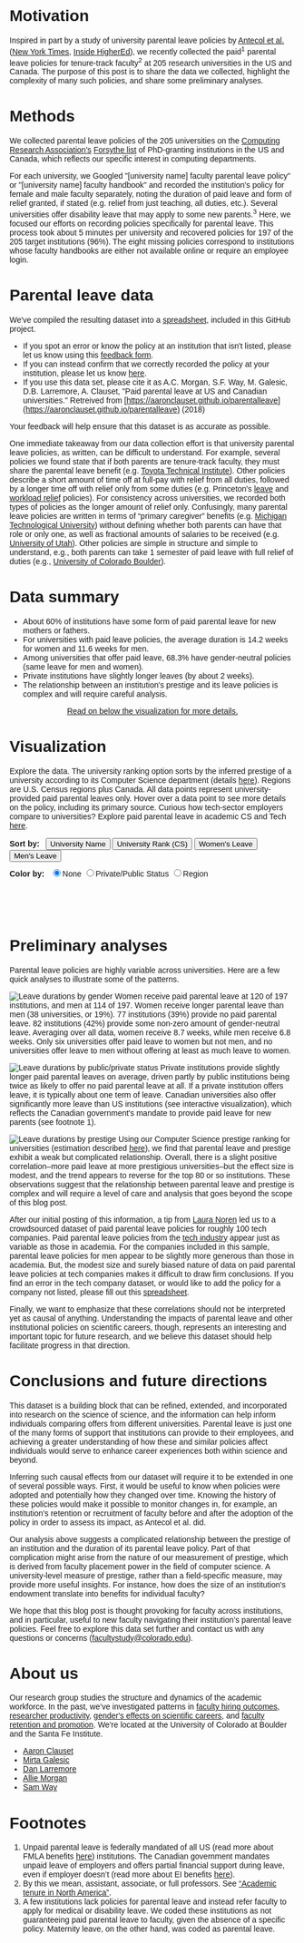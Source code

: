 <script src='//d3js.org/d3.v4.js'></script>
<style type="text/css">
body {
	font-family: "Helvetica";
}
	
div.tooltip {	
	position: absolute;			
	text-align: left;			
	padding: 4px;				
	font: 12px sans-serif;		
	background: #eee;				
}

h2 {
	font-weight: 100;
	font-size: 2em; 
}

h3 {
	padding-top: 10px; 
	margin-top: 0px;
}

h4 {
	font-size: 1em;
	display: inline;
	clear: none;
	padding-right: 0.5em;
	height: 20px;
}

.controls {
	padding-bottom: 10px;
}

form {
	display: inline-block;
}

.title {
	font-weight: bold;
}

.legend_item {
	font-size: 1.3em;
}

#color_legend {
	height: 20px;
}

a:hover, a:focus {
	font-weight: 400; 
}

a {
	font-weight: 400;
}
</style>

# Motivation

Inspired in part by a study of university parental leave policies by [Antecol et al.](https://docs.google.com/viewer?a=v&pid=sites&srcid=ZGVmYXVsdGRvbWFpbnxzdGVhcm5zamV8Z3g6NDE0NTM4MTBhYjBmYjhmYw) ([New York Times](https://www.nytimes.com/2016/06/26/business/tenure-extension-policies-that-put-women-at-a-disadvantage.html), [Inside HigherEd](https://www.insidehighered.com/news/2016/06/27/stopping-tenure-clock-may-help-male-professors-more-female-study-finds)), we recently collected the paid<sup>1</sup> parental leave policies for tenure-track faculty<sup>2</sup> at 205 research universities in the US and Canada. The purpose of this post is to share the data we collected, highlight the complexity of many such policies, and share some preliminary analyses.

# Methods

We collected parental leave policies of the 205 universities on the [Computing Research Association's](https://cra.org/about/) [Forsythe list](http://archive.cra.org/reports/forsythe.html) of PhD-granting institutions in the US and Canada, which reflects our specific interest in computing departments.

For each university, we Googled "[university name] faculty parental leave policy" or "[university name] faculty handbook" and recorded the institution's policy for female and male faculty separately, noting the duration of paid leave and form of relief granted, if stated (e.g. relief from just teaching, all duties, etc.). Several universities offer disability leave that may apply to some new parents.<sup>3</sup> Here, we focused our efforts on recording policies specifically for parental leave. This process took about 5 minutes per university and recovered policies for 197 of the 205 target institutions (96%). The eight missing policies correspond to institutions whose faculty handbooks are either not available online or require an employee login. 

# Parental leave data

We've compiled the resulting dataset into a [spreadsheet](https://github.com/aaronclauset/parental-leave/blob/master/parental_leave_policies.tsv), included in this GitHub project. 

* If you spot an error or know the policy at an institution that isn't listed, please let us know using this [feedback form](https://goo.gl/forms/uZAVXaqRGpF3AjNS2). 
* If you can instead confirm that we correctly recorded the policy at your institution, please let us know [here](https://goo.gl/forms/O6gHXZVho2QZmnL13). 
* If you use this data set, please cite it as A.C. Morgan, S.F. Way, M. Galesic, D.B. Larremore, A. Clauset, "Paid parental leave at US and Canadian universities." Retreived from [https://aaronclauset.github.io/parentalleave](https://aaronclauset.github.io/parentalleave) (2018)

Your feedback will help ensure that this dataset is as accurate as possible.

One immediate takeaway from our data collection effort is that university parental leave policies, as written, can be difficult to understand. For example, several policies we found state that if both parents are tenure-track faculty, they must share the parental leave benefit (e.g. [Toyota Technical Institute](http://www.ttic.edu/dl/faculty_handbook.pdf)). Other policies describe a short amount of time off at full-pay with relief from all duties, followed by a longer time off with relief only from some duties (e.g. Princeton's [leave](https://dof.princeton.edu/working-princeton/benefits/paid-leave-childbearing-for-faculty) and [workload relief](https://dof.princeton.edu/working-princeton/benefits/workload-relief-new-parents-for-faculty) policies). For consistency across universities, we recorded both types of policies as the longer amount of relief only. Confusingly, many parental leave policies are written in terms of “primary caregiver” benefits (e.g. [Michigan Technological University](https://www.mtu.edu/hr/current/benefits/docs/parental-leave.pdf)) without defining whether both parents can have that role or only one, as well as fractional amounts of salaries to be received (e.g. [University of Utah](https://regulations.utah.edu/academics/6-315.php)). Other policies are simple in structure and simple to understand, e.g., both parents can take 1 semester of paid leave with full relief of duties (e.g., [University of Colorado Boulder](https://www.cu.edu/ope/aps/5019)).

# Data summary

* About 60% of institutions have some form of paid parental leave for new mothers or fathers.
* For universities with paid leave policies, the average duration is 14.2 weeks for women and 11.6 weeks for men.
* Among universities that offer paid leave, 68.3% have gender-neutral policies (same leave for men and women).
* Private institutions have slightly longer leaves (by about 2 weeks).
* The relationship between an institution's prestige and its leave policies is complex and will require careful analysis.

<p align="center" style="font-weight: 400;"><a href="#analysis">Read on below the visualization for more details.</a></p>

# Visualization
<a name="visualization"></a>
Explore the data. The university ranking option sorts by the inferred prestige of a university according to its Computer Science department (details [here](http://advances.sciencemag.org/content/1/1/e1400005)). Regions are U.S. Census regions plus Canada. All data points represent university-provided paid parental leaves only. Hover over a data point to see more details on the policy, including its primary source. Curious how tech-sector employers compare to universities? Explore paid parental leave in academic CS and Tech [here](https://aaronclauset.github.io/parental-leave/industry_academia.html).

<div class="controls">
	<h4 class="title">Sort by: </h4>
	<button type="button" onclick="rearrange('sorted_by_name')">University Name</button>
	<button type="button" onclick="rearrange('sorted_by_prestige')">University Rank (CS)</button>
	<button type="button" onclick="rearrange('sorted_by_women')">Women's Leave</button>
	<button type="button" onclick="rearrange('sorted_by_men')">Men's Leave</button>
</div>
<div class="controls">
	<form autocomplete="off">
		<h4 class="title">Color by:</h4>
		<label>
		    <input type="radio" name="highlight" value="none" checked="checked"/>None
		</label>
		<label>
		    <input type="radio" name="highlight" value="pubpriv"/>Private/Public Status
		</label>
		<label>
		    <input type="radio" name="highlight" value="loc"/>Region
		</label>
	</form>
</div>
<div id="color_legend" class="controls"></div>

<h3></h3>

<!-- Begin D3 Javascript -->
<script type="text/javascript">
    // Globals 
    var TEXT_POS = 175;
    var TEXT_PAD = 10;
    var DEFAULT_F_COLOR = "#67C080";
    var DEFAULT_M_COLOR = "#202020";
    var PRIVATE_COLOR = "#B074E8"
    var PUBLIC_COLOR = "#202020";
    var REGION_COLORS = { "Midwest": "#AB4ADB", 
    					  "Northeast": "#077187",
    					  "South": "#CCA43B",
    					  "West": "#5BBA6F",
    					  "Canada": "#DB3A34"};
    var DEFAULT_MARKER_COLOR = "#999999";
    var TRANSITION_DURATION = 1000;

    // Setup data
    var tsvdata = [];
    var sortby = "sorted_by_name"; 

    // Setup settings for graphic
    var canvas_width = 550;
    var canvas_height = 2500;
    var yPadding = 60;
    var xPadding = 200;
    var xScale;
    var yScale;
    var shapes; 
    var texts;
    var xticks = [0, 5, 10, 15, 20, 25, 30, 35, 40, 45, 50];

    // Presorting function
    function presort_by(data, by, name, isNumeric)
    {
    	// Default to alphabetical if values are the same.
    	var to_sort = []
    	if (isNumeric) {
			for (var i = 0; i < data.length; i++) 
			{ to_sort.push([parseFloat(data[i][by]), i, data[i]["short_name"]]);}
			to_sort.sort(function(left, right) {
				if (left[0] != right[0])
						return left[0] > right[0] ? -1 : 1; 
				else
					return left[2] < right[2] ? -1 : 1; });
    	}
		else {
			for (var i = 0; i < data.length; i++) 
			{ to_sort.push([data[i][by], i, data[i]["short_name"]]); }
			to_sort.sort(function(left, right) {
				
				if (left[0] != right[0])
						return left[0] < right[0] ? -1 : 1;
				else
					return left[2] < right[2] ? -1 : 1; });
		}

		// Fill in sorted and SCALED values
		for (i=0; i<data.length; i++) { 
			data[to_sort[i][1]][name] = yScale(i); 
		}
		return;
    }

    // Tooltip functions
    function make_tooltip(d) {	

    	var source_link; 
    	if ("link" in d && d.link.includes("http"))
    		source_link = "<br />[<a target='_blank' href='" + d.link + "'>source</a>]";
    	else
    		source_link = "";

        div.transition()		
            .duration(200)		
            .style("opacity", .9);		
        div.html("<span class='title'>" + d.short_name + "</span>"
        	+ "<br />Women: " + d.paid_leave_weeks_woman + " weeks"
        	+ "<br />Men: " + d.paid_leave_weeks_man + " weeks"
        	+ source_link)	
            .style("left", (d3.event.pageX + 10) + "px")		
            .style("top", (d3.event.pageY - 28) + "px");	
     }

     function hide_tooltip(d) {		
     	div.transition()		
            .duration(500)	
            .delay(1000)	
            .style("opacity", 0);	
    }
    
    // Create SVG element
    var svg = d3.select("h3")
        .append("svg")
        .attr("width", canvas_width)
        .attr("height", canvas_height)

    // Tooltip 
    var div = d3.select("body").append("div")	
    		.attr("class", "tooltip")				
    		.style("opacity", 0);

		// Load data and build the figure
	d3.tsv("parental_leave_policies.tsv", function(data) {

		// Only show universities where we found a policy
		data = data.filter(function(entry) { return entry.missing == 0; });

		// Create scale functions
        xScale = d3.scaleLinear()
            .domain([0, 52])
            .range([TEXT_POS+TEXT_PAD, canvas_width]); 

        yScale = d3.scaleLinear() 
            .domain([0, data.length])
            .range([yPadding, canvas_height - yPadding/2]);
    	
    	/*
			Helper variables:
				- rev_rank: reverses rank to sort most prestigious to top
				- f_color: variable for coloring the female marker
				- m_color: variable for coloring the male marker
    	*/
		for (var i = 0; i < data.length; i++) {
			data[i].rev_rank = -parseFloat(data[i].rank); 
			data[i].f_color = DEFAULT_F_COLOR;
			data[i].m_color = DEFAULT_M_COLOR;
		}

		// Pre-calculate sorted indicies
		presort_by(data, "paid_leave_weeks_woman", "sorted_by_women", true)
		presort_by(data, "paid_leave_weeks_man", "sorted_by_men", true)
		presort_by(data, "rev_rank", "sorted_by_prestige", true)
		presort_by(data, "short_name", "sorted_by_name", false)

        // Custom grid
        for (i=0; i<xticks.length; i++)
        {
        	svg.append("line")
        		.style("stroke", "gray")	
        		.style("stroke-dasharray", ("1, 3"))
        		.attr("stroke-width", ".5")
        		.attr("x1", xScale(xticks[i]))
        		.attr("x2", xScale(xticks[i]))
        		.attr("y1", yScale(0) - 15)
        		.attr("y2", yScale(data.length));

        	svg.append("text")
        		.attr("color", DEFAULT_M_COLOR)
        		.attr("x", xScale(xticks[i]))
	            	.attr("y", yScale(0) - 20)
            		.attr("font-weight", 100)
        	    	.attr("text-anchor", "middle")
	            	.attr("font-size", "14px")
            		.text(xticks[i]);
		
		svg.append("text")
        		.attr("color", DEFAULT_M_COLOR)
        		.attr("x", xScale(xticks[i]))
        	    	.attr("y", yScale(data.length + 1.5))
	            	.attr("font-weight", 100)
            		.attr("text-anchor", "middle")
        	    	.attr("font-size", "14px")
	            	.text(xticks[i]);
        }

        // Title and legend
		svg.append("text")
    		.attr("x", xScale(0))
        	.attr("y", yScale(0) - 45)
        	.attr("color", DEFAULT_M_COLOR)
        	.attr("font-weight", 100)
        	.attr("text-anchor", "start")
        	.attr("font-size", "16px")
        	.text("Paid Leave Duration (weeks)");	

    	svg.append("circle")
    		.attr("class", "f_marker")
    		.attr("cx", xScale(35))
    		.attr("cy", yScale(0) - 50)
    		.attr("fill", "#fff")
            .attr("stroke", "#67C080")
            .attr("stroke-width", "2")
            .attr("r", 3.5);
        svg.append("text")
    		.attr("x", xScale(36))
        	.attr("y", yScale(0) - 45)
        	.attr("font-weight", 100)
        	.attr("text-anchor", "start")
        	.attr("font-size", "14px")
        	.attr("color", DEFAULT_M_COLOR)
        	.text("Women");

        svg.append("line")
        	.attr("class", "m_marker")
        	.attr("stroke", "black")
        	.attr("stroke-width", "1.25")
        	.attr("x1", xScale(45)-3)
        	.attr("x2", xScale(45)+3)
        	.attr("y1", yScale(0)-50-3)
        	.attr("y2", yScale(0)-50+3);
        svg.append("line")
        	.attr("class", "m_marker")
        	.attr("stroke", "black")
        	.attr("stroke-width", "1.25")
        	.attr("x1", xScale(45)-3)
        	.attr("x2", xScale(45)+3)
        	.attr("y1", yScale(0)-50+3)
        	.attr("y2", yScale(0)-50-3);
       	svg.append("text")
    		.attr("x", xScale(46))
        	.attr("y", yScale(0) - 45)
        	.attr("font-weight", 100)
        	.attr("text-anchor", "start")
        	.attr("font-size", "14px")
        	.attr("color", DEFAULT_M_COLOR)
        	.text("Men");

        // Create all of our markers
        shapes = svg.selectAll(".shapes").data(data).enter();

        // Line connecting the two markers
        shapes.append("line")
        	.style("stroke", "gray")
        	.attr("stroke-width", ".5")
        	.attr("class", "linesc movey")
        	.attr("x1", function(d, i) { return xScale(d.paid_leave_weeks_man); })
        	.attr("x2", function(d, i) { return xScale(d.paid_leave_weeks_woman); })
        	.attr("y1", function(d, i) { return d[sortby]; })
        	.attr("y2", function(d, i) { return d[sortby]; });

        // Women (circles)
        shapes.append("circle")
    		.attr("cx", function(d, i) { return xScale(d.paid_leave_weeks_woman); })
    		.attr("cy", function(d, i) { return d[sortby]; })
    		.attr("fill", "#fff")
            .attr("stroke", function(d, i) { return d.f_color; })
            .attr("stroke-width", "2")
            .attr("r", 3.5)
            .attr("class", "dots movey")
            .on("mouseover", function(d) { make_tooltip(d); })					
    		.on("mouseout", function(d) { hide_tooltip(d); });

        // Men (draw X as two lines)
        shapes.append("line")
        	.attr("stroke", function(d, i) { return d.m_color; })
        	.attr("stroke-width", "1.25")
        	.attr("class", "x1")
        	.on("mouseover", function(d) { make_tooltip(d); })					
    		.on("mouseout", function(d) { hide_tooltip(d); })
        	.attr("x1", function(d, i) { return xScale(d.paid_leave_weeks_man)-3; })
        	.attr("x2", function(d, i) { return xScale(d.paid_leave_weeks_man)+3; })
        	.attr("y1", function(d, i) { return d[sortby]-3; })
        	.attr("y2", function(d, i) { return d[sortby]+3; });
        shapes.append("line")
        	.attr("stroke", function(d, i) { return d.m_color; })
        	.attr("stroke-width", "1.25")
        	.attr("class", "x2")
        	.on("mouseover", function(d) { make_tooltip(d); })					
    		.on("mouseout", function(d) { hide_tooltip(d); })
        	.attr("x1", function(d, i) { return xScale(d.paid_leave_weeks_man)-3; })
        	.attr("x2", function(d, i) { return xScale(d.paid_leave_weeks_man)+3; })
        	.attr("y1", function(d, i) { return d[sortby]+3; })
        	.attr("y2", function(d, i) { return d[sortby]-3; });

        // University labels
        texts = shapes.append("text")
            .attr("class", "names movey")
            .attr("color", function(d) { return d.m_color; })
            .attr("x", function(d, i) { return TEXT_POS; })
            .attr("y", function(d, i) { return d[sortby]; })
            .text(function(d) { return d.short_name; })
            .attr("font-weight", "100")
            .attr("alignment-baseline", "central")
            .attr("text-anchor", "end")
            .attr("font-size", "11px");

    	// Save data to global variable
        tsvdata = data;
	});

    function rearrange(by, force_update = false) {
		
		// Bail if no changes needed
		if (sortby == by && !force_update) { return; }

		// Update sorting variable
		sortby = by; 

        // Update female markers...
        svg.selectAll(".dots")
        .transition()
        .duration(TRANSITION_DURATION)
        .delay(function(d, i) { return i / tsvdata.length * 500; })
        .attr("stroke", function(d, i) { return d.f_color; })
        .attr("cy", function(d, i) { return d[sortby]; })

        // ...connecting lines...
		svg.selectAll(".linesc")
		.transition()
		.duration(TRANSITION_DURATION)
		.delay(function(d, i) { return i / tsvdata.length * 500; })
		.attr("y1", function(d, i) { return d[sortby]; })
		.attr("y2", function(d, i) { return d[sortby]; });

        // ...male markers...
    	svg.selectAll(".x1")
        .transition()
        .duration(TRANSITION_DURATION)
        .delay(function(d, i) { return i / tsvdata.length * 500; })
        .attr("stroke", function(d, i) { return d.m_color; })
    	.attr("y1", function(d, i) { return d[sortby]-3; })
    	.attr("y2", function(d, i) { return d[sortby]+3; });
    	svg.selectAll(".x2")
        .transition()
        .duration(TRANSITION_DURATION)
        .delay(function(d, i) { return i / tsvdata.length * 500; })
        .attr("stroke", function(d, i) { return d.m_color; })
    	.attr("y1", function(d, i) { return d[sortby]+3; })
    	.attr("y2", function(d, i) { return d[sortby]-3; });

        // ...and names of the universities.
		svg.selectAll(".names")
        .transition()
        .duration(TRANSITION_DURATION)
        .delay(function(d, i) { return i / tsvdata.length * 500; })
        .style('fill',  function(d, i) { return d.m_color; } )
        .attr("y", function(d, i) { return d[sortby]; });
    }

    // Radio button controls (for selecting coloring options)
    d3.selectAll("input[name='highlight']").on("change", 
    	function() {

		// For updating the legend
		var f_marker_color = DEFAULT_MARKER_COLOR;
		var m_marker_color = DEFAULT_MARKER_COLOR; 

		// If coloring by public/private status
    	if (this.value == "pubpriv")
    	{
        	for (var i=0; i<tsvdata.length; i++){
    			if (tsvdata[i].is_private == 1)
    			{
        			tsvdata[i].f_color = PRIVATE_COLOR;
        			tsvdata[i].m_color = PRIVATE_COLOR;
    			}
    			else 
    			{
        			tsvdata[i].f_color = PUBLIC_COLOR;
        			tsvdata[i].m_color = PUBLIC_COLOR;
    			}
            }

            svg.selectAll(".pubpriv_legend").attr("opacity", "100%");
            svg.selectAll(".loc_legend").attr("opacity", "0");
            document.getElementById('color_legend').innerHTML = `
					<h4 class="title">Colors:</h4>
					<span class="legend_item" style="color: #202020;">Public</span>, 
					<span class="legend_item" style="color: #B074E8;"> Private</span>
            `;
    	}

    	// If coloring by region
    	else if (this.value == "loc")
    	{
    		for (var i=0; i<tsvdata.length; i++){
    			color = REGION_COLORS[tsvdata[i].census_region];
    			tsvdata[i].f_color = color;
            	tsvdata[i].m_color = color;
            }

            svg.selectAll(".pubpriv_legend").attr("opacity", "0");
            svg.selectAll(".loc_legend").attr("opacity", "100%");
            document.getElementById('color_legend').innerHTML = `
					<h4 class="title">Colors:</h4>
					<span class="legend_item" style="color: #077187;">Northeast</span>, 
					<span class="legend_item" style="color: #CCA43B;"> South</span>,
					<span class="legend_item" style="color: #AB4ADB;"> Midwest</span>,
					<span class="legend_item" style="color: #5BBA6F;"> West</span>,
					<span class="legend_item" style="color: #DB3A34;"> Canada</span>
            `;
    	}

    	// If using default colors 
    	else
    	{
    		for (var i=0; i<tsvdata.length; i++){
    			tsvdata[i].f_color = DEFAULT_F_COLOR;
            	tsvdata[i].m_color = DEFAULT_M_COLOR;
            }	

            f_marker_color = DEFAULT_F_COLOR;
            m_marker_color = DEFAULT_M_COLOR;
            svg.selectAll(".pubpriv_legend").attr("opacity", "0");
            svg.selectAll(".loc_legend").attr("opacity", "0");
            document.getElementById('color_legend').innerHTML = ``;
    	}

    	// Update the legend colors
    	svg.selectAll(".f_marker").attr("stroke", f_marker_color);
        svg.selectAll(".m_marker").attr("stroke", m_marker_color);;

    	// Force redraw.
        rearrange(sortby, true);
	});
</script>

<a name="analysis"></a>
# Preliminary analyses

Parental leave policies are highly variable across universities. Here are a few quick analyses to illustrate some of the patterns.

![Leave durations by gender](python/figures/distribution_by_gender.png)
	Women receive paid parental leave at 120 of 197 institutions, and men at 114 of 197. Women receive longer parental leave than men (38 universities, or 19%). 77 institutions (39%) provide no paid parental leave. 82 institutions (42%) provide some non-zero amount of gender-neutral leave. Averaging over all data, women receive 8.7 weeks, while men receive 6.8 weeks. Only six universities offer paid leave to women but not men, and no universities offer leave to men without offering at least as much leave to women.

![Leave durations by public/private status](python/figures/distribution_by_status.png)
Private institutions provide slightly longer paid parental leaves on average, driven partly by public institutions being twice as likely to offer no paid parental leave at all. If a private institution offers leave, it is typically about one term of leave. Canadian universities also offer significantly more leave than US institutions (see interactive visualization), which reflects the Canadian government's mandate to provide paid leave for new parents (see footnote 1).

![Leave durations by prestige](python/figures/scatter_by_prestige.png)
Using our Computer Science prestige ranking for universities (estimation described [here](http://advances.sciencemag.org/content/1/1/e1400005)), we find that parental leave and prestige exhibit a weak but complicated relationship. Overall, there is a slight positive correlation–more paid leave at more prestigious universities–but the effect size is modest, and the trend appears to reverse for the top 80 or so institutions. These observations suggest that the relationship between parental leave and prestige is complex and will require a level of care and analysis that goes beyond the scope of this blog post. 

After our initial posting of this information, a tip from [Laura Noren](https://ipk.nyu.edu/people/laura-noren/) led us to a crowdsourced dataset of paid parental leave policies for roughly 100 tech companies. Paid parental leave policies from the [tech industry](https://aaronclauset.github.io/parental-leave/industry_academia.html) appear just as variable as those in academia. For the companies included in this sample, parental leave policies for men appear to be slightly more generous than those in academia. But, the modest size and surely biased nature of data on paid parental leave policies at tech companies makes it difficult to draw firm conclusions. If you find an error in the tech company dataset, or would like to add the policy for a company not listed, please fill out this [spreadsheet](https://docs.google.com/spreadsheets/d/1GKWqhc3FVtSVKRZNBxyfwZ_QrB1f-i1T0-yBJ6X_YHM/edit).

Finally, we want to emphasize that these correlations should not be interpreted yet as causal of anything. Understanding the impacts of parental leave and other institutional policies on scientific careers, though, represents an interesting and important topic for future research, and we believe this dataset should help facilitate progress in that direction.

# Conclusions and future directions

This dataset is a building block that can be refined, extended, and incorporated into research on the science of science, and the information can help inform individuals comparing offers from different universities. Parental leave is just one of the many forms of support that institutions can provide to their employees, and achieving a greater understanding of how these and similar policies affect individuals would serve to enhance career experiences both within science and beyond.

Inferring such causal effects from our dataset will require it to be extended in one of several possible ways. First, it would be useful to know when policies were adopted and potentially how they changed over time. Knowing the history of these policies would make it possible to monitor changes in, for example, an institution's retention or recruitment of faculty before and after the adoption of the policy in order to assess its impact, as Antecol et al. did.

Our analysis above suggests a complicated relationship between the prestige of an institution and the duration of its parental leave policy. Part of that complication might arise from the nature of our measurement of prestige, which is derived from faculty placement power in the field of computer science. A university-level measure of prestige, rather than a field-specific measure, may provide more useful insights. For instance, how does the size of an institution's endowment translate into benefits for individual faculty? 

We hope that this blog post is thought provoking for faculty across institutions, and in particular, useful to new faculty navigating their institution’s parental leave policies. Feel free to explore this data set further and contact us with any questions or concerns (facultystudy@colorado.edu). 

# About us
<a name="about"></a>

Our research group studies the structure and dynamics of the academic workforce. In the past, we’ve investigated patterns in [faculty hiring outcomes](http://advances.sciencemag.org/content/1/1/e1400005), [researcher productivity](http://www.pnas.org/content/114/44/E9216), [gender's effects on scientific careers](https://arxiv.org/abs/1602.00795), and [faculty retention and promotion](https://arxiv.org/abs/1804.02760). We're located at the University of Colorado at Boulder and the Santa Fe Institute.

* [Aaron Clauset](http://tuvalu.santafe.edu/~aaronc/)
* [Mirta Galesic](https://www.santafe.edu/people/profile/mirta-galesic)
* [Dan Larremore](http://danlarremore.com/)
* [Allie Morgan](https://allisonmorgan.github.io/)
* [Sam Way](http://samfway.com/)

# Footnotes

1. Unpaid parental leave is federally mandated of all US (read more about FMLA benefits [here](https://www.dol.gov/whd/fmla/)) institutions. The Canadian government mandates unpaid leave of employers and offers partial financial support during leave, even if employer doesn’t (read more about EI benefits [here](https://www.canada.ca/en/services/benefits/ei/ei-maternity-parental.html)).
2. By this we mean, assistant, associate, or full professors. See [“Academic tenure in North America”](https://en.wikipedia.org/wiki/Academic_tenure_in_North_America).
3. A few institutions lack policies for parental leave and instead refer faculty to apply for medical or disability leave. We coded these institutions as not guaranteeing paid parental leave to faculty, given the absence of a specific policy. Maternity leave, on the other hand, was coded as parental leave.
